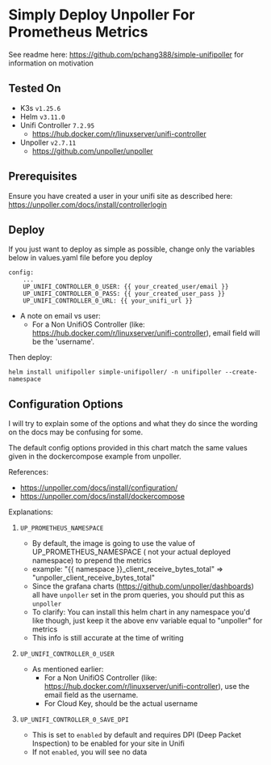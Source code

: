 # Simply Deploy Unpoller For Prometheus Metrics
See readme here: https://github.com/pchang388/simple-unifipoller for information on motivation

## Tested On
- K3s `v1.25.6`
- Helm `v3.11.0`
- Unifi Controller `7.2.95`
    - https://hub.docker.com/r/linuxserver/unifi-controller
- Unpoller `v2.7.11`
    - https://github.com/unpoller/unpoller

## Prerequisites
Ensure you have created a user in your unifi site as described here: https://unpoller.com/docs/install/controllerlogin

## Deploy
If you just want to deploy as simple as possible, change only the variables below in values.yaml file before you deploy
```
config:
    ...
    UP_UNIFI_CONTROLLER_0_USER: {{ your_created_user/email }}
    UP_UNIFI_CONTROLLER_0_PASS: {{ your_created_user_pass }}
    UP_UNIFI_CONTROLLER_0_URL: {{ your_unifi_url }}
```
* A note on email vs user:
    - For a Non UnifiOS Controller (like: https://hub.docker.com/r/linuxserver/unifi-controller), email field will be the 'username'.

Then deploy:
```
helm install unifipoller simple-unifipoller/ -n unifipoller --create-namespace
```

## Configuration Options
I will try to explain some of the options and what they do since the wording on the docs may be confusing for some.

The default config options provided in this chart match the same values given in the dockercompose example from unpoller.

References:
* https://unpoller.com/docs/install/configuration/
* https://unpoller.com/docs/install/dockercompose

Explanations:
1. `UP_PROMETHEUS_NAMESPACE`
    * By default, the image is going to use the value of UP_PROMETHEUS_NAMESPACE ( not your actual deployed namespace) to prepend the metrics
    * example: "{{ namespace }}_client_receive_bytes_total" => "unpoller_client_receive_bytes_total"
    * Since the grafana charts (https://github.com/unpoller/dashboards) all have `unpoller` set in the prom queries, you should put this as `unpoller`
    * To clarify: You can install this helm chart in any namespace you'd like though, just keep it the above env variable equal to "unpoller" for metrics
    * This info is still accurate at the time of writing

2. `UP_UNIFI_CONTROLLER_0_USER`
    * As mentioned earlier:
        * For a Non UnifiOS Controller (like: https://hub.docker.com/r/linuxserver/unifi-controller), use the email field as the username.
        * For Cloud Key, should be the actual username

3. `UP_UNIFI_CONTROLLER_0_SAVE_DPI`
    * This is set to `enabled` by default and requires DPI (Deep Packet Inspection) to be enabled for your site in Unifi
    * If not `enabled`, you will see no data
